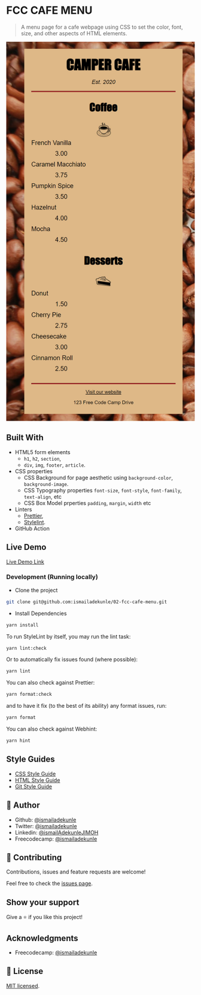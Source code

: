 # FCC CAFE MENU

> A menu page for a cafe webpage using CSS to set the color, font, size, and other aspects of HTML elements.

![screenshot](./app_screenshot.png)

## Built With

- HTML5 form elements
  - `h1`, `h2`, `section`,
  - `div`, `img`, `footer`, `article`.
- CSS properties
  - CSS Background for page aesthetic using `background-color`, `background-image`.
  - CSS Typography properties `font-size`, `font-style`, `font-family`, `text-align`, etc
  - CSS Box Model prperties `padding`, `margin`, `width` etc
- Linters
  - [Prettier](https://prettier.io/),
  - [Stylelint](https://stylelint.io/).
- GitHub Action

## Live Demo

[Live Demo Link](https://cafemenu-ismail.netlify.app/)

### Development (Running locally)

- Clone the project

```bash
git clone git@github.com:ismailadekunle/02-fcc-cafe-menu.git

```

- Install Dependencies

```bash
yarn install
```

To run StyleLint by itself, you may run the lint task:

```bash
yarn lint:check
```

Or to automatically fix issues found (where possible):

```bash
yarn lint
```

You can also check against Prettier:

```bash
yarn format:check
```

and to have it fix (to the best of its ability) any format issues, run:

```bash
yarn format
```

You can also check against Webhint:

```bash
yarn hint
```

## Style Guides

- [CSS Style Guide](http://udacity.github.io/frontend-nanodegree-styleguide/css.html)
- [HTML Style Guide](http://udacity.github.io/frontend-nanodegree-styleguide/index.html)
- [Git Style Guide](https://udacity.github.io/git-styleguide/)

## 👤 Author

- Github: [@ismailadekunle](https://github.com/ismailadekunle)
- Twitter: [@ismailadekunle](https://twitter.com/ismailadekunle)
- Linkedin: [@ismailAdekunleJIMOH](https://www.linkedin.com/in/ismailAdekunleJIMOH/)
- Freecodecamp: [@ismailadekunle](https://www.freecodecamp.org/ismailadekunle)

## 🤝 Contributing

Contributions, issues and feature requests are welcome!

Feel free to check the [issues page](../../issues).

## Show your support

Give a ⭐️ if you like this project!

## Acknowledgments

- Freecodecamp: [@ismailadekunle](https://www.freecodecamp.org/learn/2022/responsive-web-design/learn-basic-css-by-building-a-cafe-menu/step-1)

## 📝 License

[MIT licensed](./LICENSE).
